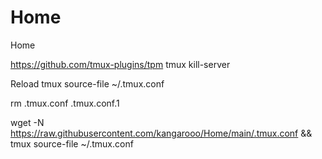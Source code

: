 # Home
Home

https://github.com/tmux-plugins/tpm
tmux kill-server

Reload
tmux source-file ~/.tmux.conf


rm .tmux.conf .tmux.conf.1

wget -N https://raw.githubusercontent.com/kangarooo/Home/main/.tmux.conf && tmux source-file ~/.tmux.conf

